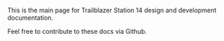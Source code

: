 This is the main page for Trailblazer Station 14 design and development documentation.

Feel free to contribute to these docs via Github.